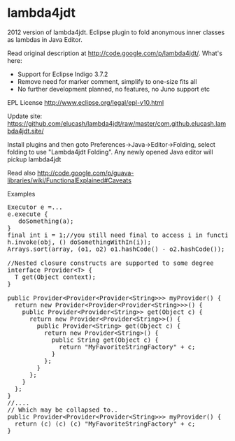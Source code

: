 lambda4jdt
==========

2012 version of lambda4jdt. Eclipse plugin to fold anonymous inner classes as lambdas in Java Editor.

Read original description at http://code.google.com/p/lambda4jdt/.
What's here:
* Support for Eclipse Indigo 3.7.2
* Remove need for marker comment, simplify to one-size fits all
* No further development planned, no features, no Juno support etc

EPL License http://www.eclipse.org/legal/epl-v10.html

Update site: https://github.com/elucash/lambda4jdt/raw/master/com.github.elucash.lambda4jdt.site/

Install plugins and then goto
Preferences->Java->Editor->Folding, select folding to use "Lambda4jdt Folding".
Any newly opened Java editor will pickup lambda4jdt

Read also http://code.google.com/p/guava-libraries/wiki/FunctionalExplained#Caveats

Examples
<pre>
Executor e =...
e.execute {
   doSomething(a);
}
final int i = 1;//you still need final to access i in function
h.invoke(obj, () doSomethingWithIn(i));
Arrays.sort(array, (o1, o2) o1.hashCode() - o2.hashCode());

//Nested closure constructs are supported to some degree
interface Provider&lt;T> {
  T get(Object context);
}

public Provider&lt;Provider&lt;Provider&lt;String>>> myProvider() {
  return new Provider&lt;Provider&lt;Provider&lt;String>>>() {
    public Provider&lt;Provider&lt;String>> get(Object c) {
      return new Provider&lt;Provider&lt;String>>() {
        public Provider&lt;String> get(Object c) {
          return new Provider&lt;String>() {
            public String get(Object c) {
              return "MyFavoriteStringFactory" + c;
            }
          };
        }
      };
    }
  };
}
//....
// Which may be collapsed to..
public Provider&lt;Provider&lt;Provider&lt;String>>> myProvider() {
  return (c) (c) (c) "MyFavoriteStringFactory" + c;
}
</pre>